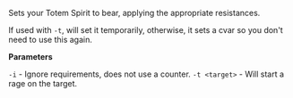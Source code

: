 Sets your Totem Spirit to bear, applying the appropriate resistances.

If used with `-t`, will set it temporarily, otherwise, it sets a cvar so you don't need to use this again.

**Parameters**

`-i` - Ignore requirements, does not use a counter.
`-t <target>` - Will start a rage on the target.